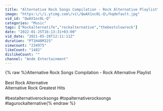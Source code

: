 ```yaml
---
title: "Alternative Rock Songs Compilation - Rock Alternative Playlist"
image: "https:\/\/i.ytimg.com\/vi\/QwAX1oc0L-Q\/hqdefault.jpg"
vid_id: "QwAX1oc0L-Q"
categories: "Music"
tags: ["Rockalternatife","rockalternative","thebestslowrock"]
date: "2022-01-25T16:13:31+03:00"
vid_date: "2021-05-28T12:11:11Z"
duration: "PT1H48M32S"
viewcount: "234975"
likeCount: "1482"
dislikeCount: ""
channel: "Ande Entertainment"
---
```

{% raw %}Alternative Rock Songs Compilation - Rock Alternative Playlist<br /><br />Best Rock Alternative <br />Alternative Rock Greatest Hits<br /><br />#bestalternativerocksongs #topalternativerocksongs #lagurockalternative{% endraw %}

